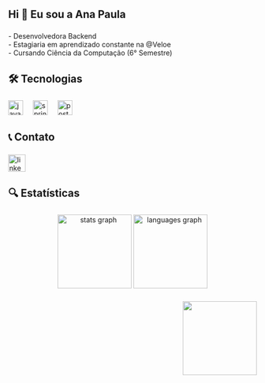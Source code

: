 
<h2 align="left">Hi 👋 Eu sou a Ana Paula</h2>

###

<p align="left">- Desenvolvedora Backend  <br>- Estagiaria em aprendizado constante na @Veloe <br>- Cursando Ciência da Computação (6° Semestre)</p>

###

<h2 align="left">🛠️ Tecnologias </h2>

###

<div align="left">
  <img src="https://cdn.jsdelivr.net/gh/devicons/devicon/icons/java/java-original.svg" height="30" alt="java logo"  />
  <img width="12" />
  <img src="https://cdn.jsdelivr.net/gh/devicons/devicon/icons/spring/spring-original.svg" height="30" alt="spring logo"  />
  <img width="12" />
  <img src="https://cdn.jsdelivr.net/gh/devicons/devicon/icons/postgresql/postgresql-original.svg" height="30" alt="postgresql logo"  />
</div>

###

<h2 align="left">📞 Contato </h2>

###

<div align="left">
  <a href="https://www.linkedin.com/in/ana-paula-ribeiro-dev" target="_blank">
    <img src="https://img.shields.io/static/v1?message=LinkedIn&logo=linkedin&label=&color=0077B5&logoColor=white&labelColor=&style=for-the-badge" height="35" alt="linkedin logo"  />
  </a>
</div>

###

<h2 align="left">🔍 Estatísticas </h2>

###

<div align="center">
  <img src="https://github-readme-stats.vercel.app/api?username=Ana-program&hide_title=false&hide_rank=false&show_icons=true&include_all_commits=true&count_private=true&disable_animations=false&theme=dracula&locale=en&hide_border=false" height="150" alt="stats graph"  />
  <img src="https://github-readme-stats.vercel.app/api/top-langs?username=Ana-program&locale=en&hide_title=false&layout=compact&card_width=320&langs_count=5&theme=dracula&hide_border=false" height="150" alt="languages graph"  />
</div>

###

<div align="right">
  <img height="150" src="https://i.imgflip.com/65efzo.gif"  />
</div>

###

